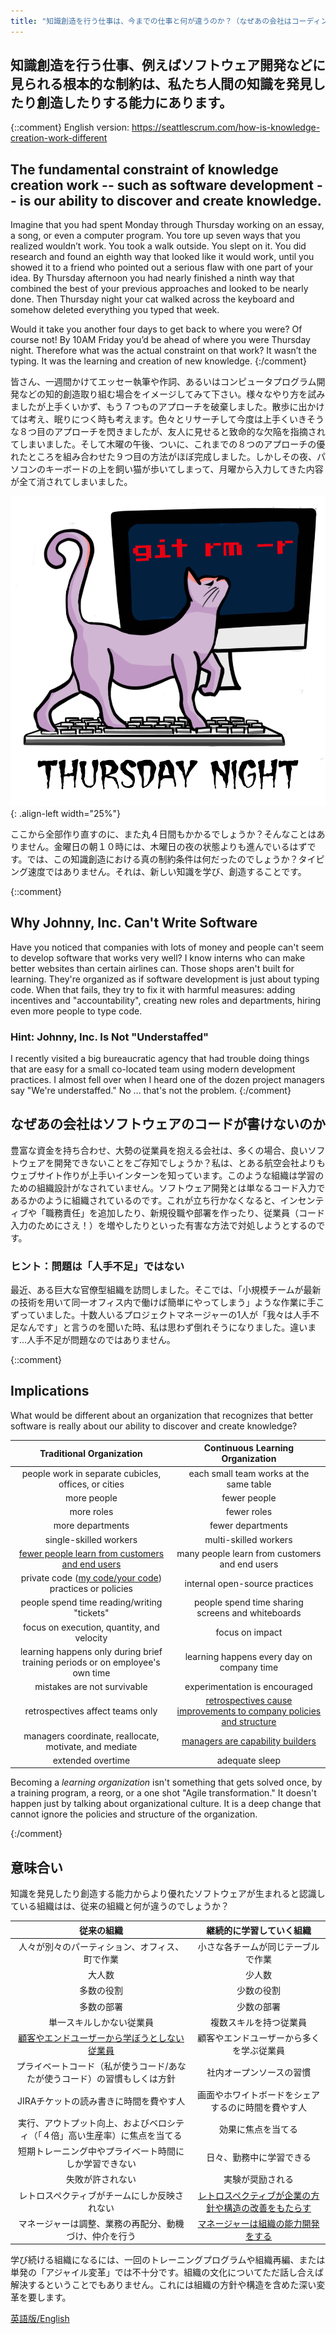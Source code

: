 ```yaml
---
title: "知識創造を行う仕事は、今までの仕事と何が違うのか？（なぜあの会社はコーディングができないのか）"
---
```

## 知識創造を行う仕事、例えばソフトウェア開発などに見られる根本的な制約は、私たち人間の知識を発見したり創造したりする能力にあります。

{::comment}
English version: https://seattlescrum.com/how-is-knowledge-creation-work-different
## The fundamental constraint of knowledge creation work -- such as software development -- is our ability to discover and create knowledge.

Imagine that you had spent Monday through Thursday working on an essay, a song, or even a computer program. You tore up seven ways that you realized wouldn’t work. You took a walk outside. You slept on it. You did research and found an eighth way that looked like it would work, until you showed it to a friend who pointed out a serious flaw with one part of your idea. By Thursday afternoon you had nearly finished a ninth way that combined the best of your previous approaches and looked to be nearly done. Then Thursday night your cat walked across the keyboard and somehow deleted everything you typed that week.

Would it take you another four days to get back to where you were? Of course not! By 10AM Friday you’d be ahead of where you were Thursday night. Therefore what was the actual constraint on that work? It wasn’t the typing. It was the learning and creation of new knowledge.
{:/comment}

皆さん、一週間かけてエッセー執筆や作詞、あるいはコンピュータプログラム開発などの知的創造取り組む場合をイメージしてみて下さい。様々なやり方を試みましたが上手くいかず、もう７つものアプローチを破棄しました。散歩に出かけては考え、眠りにつく時も考えます。色々とリサーチして今度は上手くいきそうな８つ目のアプローチを閃きましたが、友人に見せると致命的な欠陥を指摘されてしまいました。そして木曜の午後、ついに、これまでの８つのアプローチの優れたところを組み合わせた９つ目の方法がほぼ完成しました。しかしその夜、パソコンのキーボードの上を飼い猫が歩いてしまって、月曜から入力してきた内容が全て消されてしまいました。

![git rm -r](/images/git-rm-r.png){: .align-left width="25%"}

ここから全部作り直すのに、また丸４日間もかかるでしょうか？そんなことはありません。金曜日の朝１０時には、木曜日の夜の状態よりも進んでいるはずです。では、この知識創造における真の制約条件は何だったのでしょうか？タイピング速度ではありません。それは、新しい知識を学び、創造することです。



{::comment}

## Why Johnny, Inc. Can't Write Software

Have you noticed that companies with lots of money and people can't seem to develop software that works very well?  I know interns who can make better websites than certain airlines can.  Those shops aren't built for learning.  They're organized as if software development is just about typing code.  When that fails, they try to fix it with harmful measures: adding incentives and "accountability", creating new roles and departments, hiring even more people to type code.

### Hint: Johnny, Inc. Is Not "Understaffed"

I recently visited a big bureaucratic agency that had trouble doing things that are easy for a small co-located team using modern development practices.  I almost fell over when I heard one of the dozen project managers say "We're understaffed."  No ... that's not the problem.
{:/comment}

## なぜあの会社はソフトウェアのコードが書けないのか

豊富な資金を持ち合わせ、大勢の従業員を抱える会社は、多くの場合、良いソフトウェアを開発できないことをご存知でしょうか？私は、とある航空会社よりもウェブサイト作りが上手いインターンを知っています。このような組織は学習のための組織設計がなされていません。ソフトウェア開発とは単なるコード入力であるかのように組織されているのです。これが立ち行かなくなると、インセンティブや「職務責任」を追加したり、新規役職や部署を作ったり、従業員（コード入力のためにさえ！）を増やしたりといった有害な方法で対処しようとするのです。

### ヒント：問題は「人手不足」ではない

最近、ある巨大な官僚型組織を訪問しました。そこでは、「小規模チームが最新の技術を用いて同一オフィス内で働けば簡単にやってしまう」ような作業に手こずっていました。十数人いるプロジェクトマネージャーの1人が「我々は人手不足なんです」と言うのを聞いた時、私は思わず倒れそうになりました。違います...人手不足が問題なのではありません。
<div class="page-break"></div>

{::comment}
## Implications

What would be different about an organization that recognizes that better software is really about our ability to discover and create knowledge?

| Traditional Organization | Continuous Learning Organization  |
| :----------:|:-------------:|
| people work in separate cubicles, offices, or cities | each small team works at the same table |
| more people | fewer people |
| more roles | fewer roles |
| more departments | fewer departments |
| single-skilled workers | multi-skilled workers |
| [fewer people learn from customers and end users](https://www.youtube.com/watch?v=RAY27NU1Jog) | many people learn from customers and end users |
| private code ([my code/your code](/my-code-your-code/)) practices or policies | internal open-source practices |
| people spend time reading/writing "tickets" | people spend time sharing screens and whiteboards |
| focus on execution, quantity, and velocity | focus on impact |
| learning happens only during brief training periods or on employee's own time | learning happens every day on company time |
| mistakes are not survivable | experimentation is encouraged |
| retrospectives affect teams only |[retrospectives cause improvements to company policies and structure](https://less.works/less/framework/overall-retrospective.html) |
| managers coordinate, reallocate, motivate, and mediate | [managers are capability builders](https://less.works/less/management/role-of-manager.html) |
| extended overtime | adequate sleep |

Becoming a *learning organization* isn't something that gets solved once, by a training program, a reorg, or a one shot "Agile transformation."  It doesn't happen just by talking about organizational culture.  It is a deep change that cannot ignore the policies and structure of the organization. 

{:/comment}
## 意味合い

知識を発見したり創造する能力からより優れたソフトウェアが生まれると認識している組織はは、従来の組織と何が違うのでしょうか？

| 従来の組織 | 継続的に学習していく組織 |
| :----------:|:-------------:|
| 人々が別々のパーティション、オフィス、町で作業 | 小さな各チームが同じテーブルで作業 |
| 大人数 | 少人数 |
| 多数の役割 | 少数の役割 |
| 多数の部署 | 少数の部署 |
| 単一スキルしかない従業員 | 複数スキルを持つ従業員 |
| [顧客やエンドユーザーから学ぼうとしない従業員](https://www.youtube.com/watch?v=RAY27NU1Jog) | 顧客やエンドユーザーから多くを学ぶ従業員 |
| プライベートコード（私が使うコード/あなたが使うコード）の習慣もしくは方針 | 社内オープンソースの習慣 |
| JIRAチケットの読み書きに時間を費やす人 | 画面やホワイトボードをシェアするのに時間を費やす人 |
| 実行、アウトプット向上、およびベロシティ（「４倍」高い生産率）に焦点を当てる | 効果に焦点を当てる |
| 短期トレーニング中やプライベート時間にしか学習できない  | 日々、勤務中に学習できる |
| 失敗が許されない | 実験が奨励される |
| レトロスペクティブがチームにしか反映されない | [レトロスペクティブが企業の方針や構造の改善をもたらす](https://less.works/jp/less/framework/overall-retrospective.html) |
| マネージャーは調整、業務の再配分、動機づけ、仲介を行う | [マネージャーは組織の能力開発をする](https://less.works/jp/less/management/role-of-manager.html) |

学び続ける組織になるには、一回のトレーニングプログラムや組織再編、または単発の「アジャイル変革」では不十分です。組織の文化についてただ話し合えば解決するということでもありません。これには組織の方針や構造を含めた深い変革を要します。

[英語版/English](https://seattlescrum.com/how-is-knowledge-creation-work-different)



